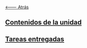 [🡐 Atrás](index.md)

## [Contenidos de la unidad](Contenidos.md)
## [Tareas entregadas](Tareas.md)

